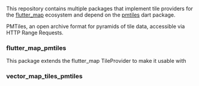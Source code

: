 This repository contains multiple packages that implement tile providers for 
the [flutter_map](https://pub.dev/packages/flutter_map) ecosystem and depend on 
the [pmtiles](https://pub.dev/packages/pmtiles) dart package.

PMTiles, an open archive format for pyramids of tile data, accessible via 
HTTP Range Requests.

### flutter_map_pmtiles
This package extends the flutter_map TileProvider to make it usable with 

### vector_map_tiles_pmtiles